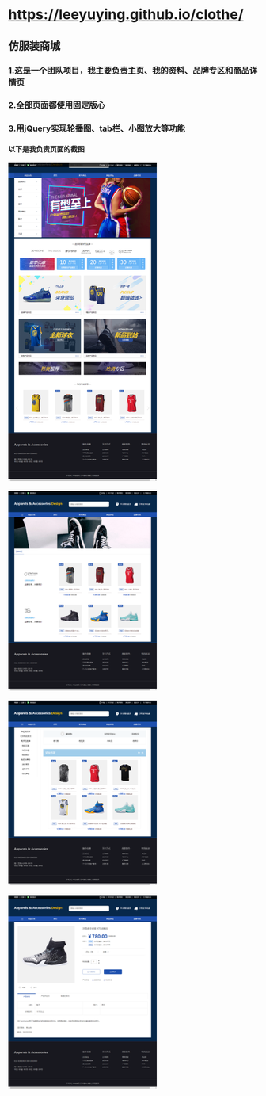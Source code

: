 # https://leeyuying.github.io/clothe/
## 仿服装商城
### 1.这是一个团队项目，我主要负责主页、我的资料、品牌专区和商品详情页
### 2.全部页面都使用固定版心
### 3.用jQuery实现轮播图、tab栏、小图放大等功能

#### 以下是我负责页面的截图
<img src="https://github.com/LeeYuying/clothe/blob/master/1.png" width="300"/><br/><br/>
<img src="https://github.com/LeeYuying/clothe/blob/master/2.png" width="300"/><br/><br/>
<img src="https://github.com/LeeYuying/clothe/blob/master/3.png" width="300"/><br/><br/>
<img src="https://github.com/LeeYuying/clothe/blob/master/4.png" width="300"/>
